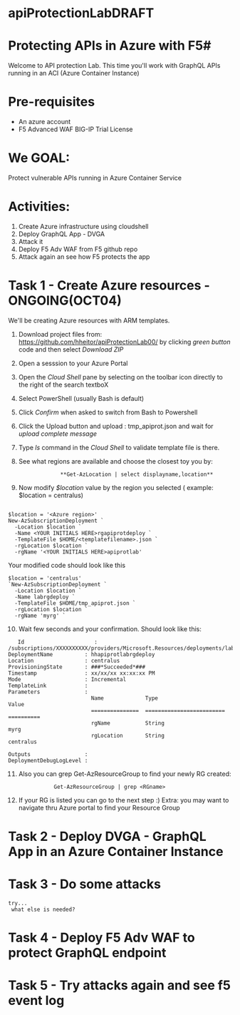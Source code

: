 # apiProtectionLabDRAFT
# Protecting APIs in Azure  with F5#

Welcome to API protection Lab. This time you'll work with GraphQL APIs running in an ACI (Azure Container Instance)

# Pre-requisites
- An azure account
- F5 Advanced WAF BIG-IP Trial License

# We GOAL: #

Protect vulnerable APIs running in Azure Container Service

# Activities: #

1. Create Azure infrastructure using cloudshell
2. Deploy GraphQL App - DVGA
3. Attack it
4. Deploy F5 Adv WAF from F5 github repo
5. Attack again an see how F5 protects the app

# Task 1 -  Create Azure resources - ONGOING(OCT04)

We'll be  creating Azure resources with ARM templates. 

1. Download project files from: https://github.com/hheitor/apiProtectionLab00/ by clicking *green button* code and then select *Download ZIP*
2. Open a sesssion to your Azure Portal
3. Open the *Cloud Shell* pane by selecting on the toolbar icon directly to the right of the search textboX
4. Select PowerShell (usually Bash is default)
5. Click  *Confirm* when asked to switch from Bash to Powershell 
6. Click the Upload button and upload : tmp_apiprot.json and wait for *upload complete message*
7. Type *ls* command in the *Cloud Shell* to validate template file is there.
8. See what regions are available and choose the closest toy you by:

                    **Get-AzLocation | select displayname,location**


9. Now modify *$location* value by the region you selected ( example: $location = centralus)

```

$location = '<Azure region>'
New-AzSubscriptionDeployment `
  -Location $location `
  -Name <YOUR INITIALS HERE>rgapiprotdeploy `
  -TemplateFile $HOME/<templatefilename>.json `
  -rgLocation $location `
  -rgName '<YOUR INITIALS HERE>apiprotlab'
```
Your modified code should look like this  

```
$location = 'centralus'
`New-AzSubscriptionDeployment `
  -Location $location `
  -Name labrgdeploy `
  -TemplateFile $HOME/tmp_apiprot.json `
  -rgLocation $location `
  -rgName 'myrg' `
```


  10. Wait few seconds and your confirmation. Should look like this:
```
   Id                      : /subscriptions/XXXXXXXXXX/providers/Microsoft.Resources/deployments/labrgdeploy
DeploymentName          : hhapiprotlabrgdeploy
Location                : centralus
ProvisioningState       : ###*Succeeded*###
Timestamp               : xx/xx/xx xx:xx:xx PM
Mode                    : Incremental
TemplateLink            :
Parameters              :
                          Name             Type                       Value
                          ===============  =========================  ==========
                          rgName           String                     myrg
                          rgLocation       String                     centralus

Outputs                 :
DeploymentDebugLogLevel :
```
11. Also you can grep  Get-AzResourceGroup  to find your newly RG created: 

                   Get-AzResourceGroup | grep <RGname>

12. If your RG is listed you can go to the next step :)
  Extra: you may want to navigate thru Azure portal to find your Resource Group



  # Task 2 -  Deploy DVGA - GraphQL App in an Azure Container Instance
  # Task 3 -  Do some attacks
    try...
     what else is needed?
  # Task 4 - Deploy F5 Adv WAF to protect GraphQL endpoint
  # Task 5 - Try attacks again and see f5 event log
